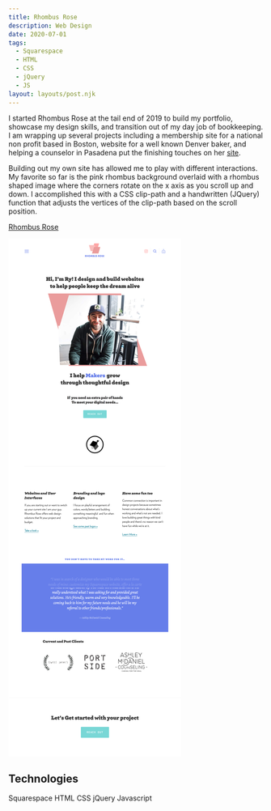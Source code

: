```yaml
---
title: Rhombus Rose
description: Web Design
date: 2020-07-01
tags:
  - Squarespace
  - HTML
  - CSS
  - jQuery
  - JS
layout: layouts/post.njk
---
```


I started Rhombus Rose at the tail end of 2019 to build my portfolio, showcase my design skills, and transition out of my day job of bookkeeping. I am wrapping up several projects including a membership site for a national non profit based in Boston, website for a well known Denver baker, and helping a counselor in Pasadena put the finishing touches on her [site](http://ashleymcdanielcounseling.com).

Building out my own site has allowed me to play with different interactions. My favorite so far is the pink rhombus background overlaid with a rhombus shaped image where the corners rotate on the x axis as you scroll up and down. I accomplished this with a CSS clip-path and a handwritten (JQuery) function that adjusts the vertices of the clip-path based on the scroll position.

[Rhombus Rose](http://rhombusrose.com)

![Rhombus Rose Website](/img/rhombusrose.png)

## Technologies

Squarespace HTML CSS jQuery Javascript
